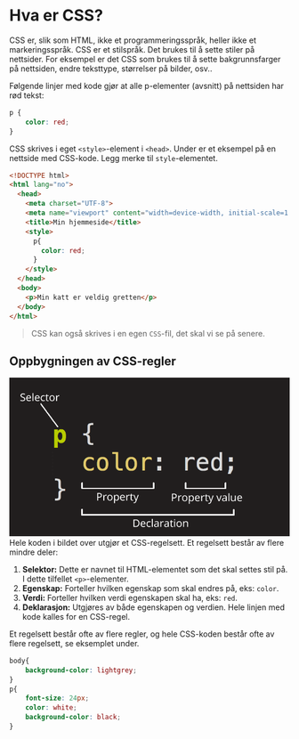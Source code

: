 # Hva er CSS?

CSS er, slik som HTML, ikke et programmeringsspråk, heller ikke et markeringsspråk.
CSS er et stilspråk.
Det brukes til å sette stiler på nettsider.
For eksempel er det CSS som brukes til å sette bakgrunnsfarger på nettsiden, endre teksttype, størrelser på bilder, osv..

Følgende linjer med kode gjør at alle p-elementer (avsnitt) på nettsiden har rød tekst:

```CSS
p {
    color: red;
}
```

CSS skrives i eget `<style>`-element i  `<head>`.
Under er et eksempel på en nettside med CSS-kode. Legg merke til `style`-elementet.
```HTML
<!DOCTYPE html>
<html lang="no">
  <head>
    <meta charset="UTF-8">
    <meta name="viewport" content="width=device-width, initial-scale=1.0">
    <title>Min hjemmeside</title>
    <style>
      p{
        color: red;
      }
    </style>
  </head>
  <body>
    <p>Min katt er veldig gretten</p>
  </body>
</html>
```

> CSS kan også skrives i en egen `CSS`-fil, det skal vi se på senere.

## Oppbygningen av CSS-regler

![Et CSS-regelsett](css-regel.png)  
Hele koden i bildet over utgjør et CSS-regelsett.
Et regelsett består av flere mindre deler:  

1. **Selektor:** Dette er navnet til HTML-elementet som det skal settes stil på. I dette tilfellet `<p>`-elementer.
2. **Egenskap:** Forteller hvilken egenskap som skal endres på, eks: `color`.
3. **Verdi:** Forteller hvilken verdi egenskapen skal ha, eks: `red`.
4. **Deklarasjon:** Utgjøres av både egenskapen og verdien. Hele linjen med kode kalles for en CSS-regel.

Et regelsett består ofte av flere regler, og hele CSS-koden består ofte av flere regelsett, se eksemplet under.

```CSS
body{
    background-color: lightgrey;
}
p{
    font-size: 24px;
    color: white;
    background-color: black;
}
```
